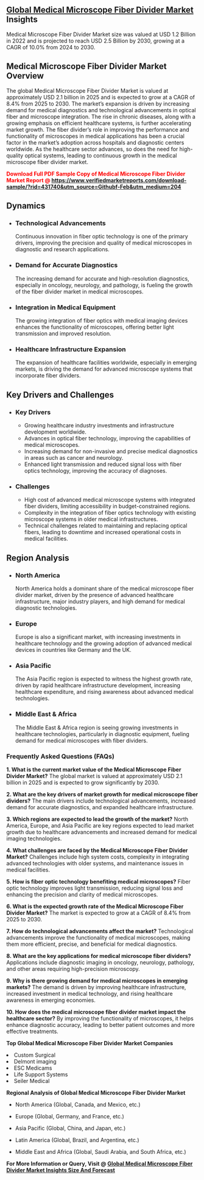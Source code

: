 <h2><a href="https://www.verifiedmarketreports.com/download-sample/?rid=431740&amp;utm_source=Githubf&amp;utm_medium=204" target="_blank">Global Medical Microscope Fiber Divider Market</a> Insights</h2><p>Medical Microscope Fiber Divider Market size was valued at USD 1.2 Billion in 2022 and is projected to reach USD 2.5 Billion by 2030, growing at a CAGR of 10.0% from 2024 to 2030.</p><p> <h2>Medical Microscope Fiber Divider Market Overview</h2> <p>The global Medical Microscope Fiber Divider Market is valued at approximately USD 2.1 billion in 2025 and is expected to grow at a CAGR of 8.4% from 2025 to 2030. The market’s expansion is driven by increasing demand for medical diagnostics and technological advancements in optical fiber and microscope integration. The rise in chronic diseases, along with a growing emphasis on efficient healthcare systems, is further accelerating market growth. The fiber divider’s role in improving the performance and functionality of microscopes in medical applications has been a crucial factor in the market’s adoption across hospitals and diagnostic centers worldwide. As the healthcare sector advances, so does the need for high-quality optical systems, leading to continuous growth in the medical microscope fiber divider market.</p> <p><strong><p><span class=""><span style="color: #ff0000;"><strong>Download Full PDF Sample Copy of Medical Microscope Fiber Divider Market Report</strong> @ </span><a href="https://www.verifiedmarketreports.com/download-sample/?rid=431740&amp;utm_source=Githubf-Feb&amp;utm_medium=204" target="_blank">https://www.verifiedmarketreports.com/download-sample/?rid=431740&amp;utm_source=Githubf-Feb&amp;utm_medium=204</a></span></p></strong></p> <h2>Dynamics</h2> <ul> <li><h3>Technological Advancements</h3>Continuous innovation in fiber optic technology is one of the primary drivers, improving the precision and quality of medical microscopes in diagnostic and research applications.</li> <li><h3>Demand for Accurate Diagnostics</h3>The increasing demand for accurate and high-resolution diagnostics, especially in oncology, neurology, and pathology, is fueling the growth of the fiber divider market in medical microscopes.</li> <li><h3>Integration in Medical Equipment</h3>The growing integration of fiber optics with medical imaging devices enhances the functionality of microscopes, offering better light transmission and improved resolution.</li> <li><h3>Healthcare Infrastructure Expansion</h3>The expansion of healthcare facilities worldwide, especially in emerging markets, is driving the demand for advanced microscope systems that incorporate fiber dividers.</li> </ul> <h2>Key Drivers and Challenges</h2> <ul> <li><h3>Key Drivers</h3> <ul> <li>Growing healthcare industry investments and infrastructure development worldwide.</li> <li>Advances in optical fiber technology, improving the capabilities of medical microscopes.</li> <li>Increasing demand for non-invasive and precise medical diagnostics in areas such as cancer and neurology.</li> <li>Enhanced light transmission and reduced signal loss with fiber optics technology, improving the accuracy of diagnoses.</li> </ul> </li> <li><h3>Challenges</h3> <ul> <li>High cost of advanced medical microscope systems with integrated fiber dividers, limiting accessibility in budget-constrained regions.</li> <li>Complexity in the integration of fiber optics technology with existing microscope systems in older medical infrastructures.</li> <li>Technical challenges related to maintaining and replacing optical fibers, leading to downtime and increased operational costs in medical facilities.</li> </ul> </li> </ul> <h2>Region Analysis</h2> <ul> <li><h3>North America</h3>North America holds a dominant share of the medical microscope fiber divider market, driven by the presence of advanced healthcare infrastructure, major industry players, and high demand for medical diagnostic technologies.</li> <li><h3>Europe</h3>Europe is also a significant market, with increasing investments in healthcare technology and the growing adoption of advanced medical devices in countries like Germany and the UK.</li> <li><h3>Asia Pacific</h3>The Asia Pacific region is expected to witness the highest growth rate, driven by rapid healthcare infrastructure development, increasing healthcare expenditure, and rising awareness about advanced medical technologies.</li> <li><h3>Middle East & Africa</h3>The Middle East & Africa region is seeing growing investments in healthcare technologies, particularly in diagnostic equipment, fueling demand for medical microscopes with fiber dividers.</li> </ul> <h3>Frequently Asked Questions (FAQs)</h3> <p><strong>1. What is the current market value of the Medical Microscope Fiber Divider Market?</strong> The global market is valued at approximately USD 2.1 billion in 2025 and is expected to grow significantly by 2030.</p> <p><strong>2. What are the key drivers of market growth for medical microscope fiber dividers?</strong> The main drivers include technological advancements, increased demand for accurate diagnostics, and expanded healthcare infrastructure.</p> <p><strong>3. Which regions are expected to lead the growth of the market?</strong> North America, Europe, and Asia Pacific are key regions expected to lead market growth due to healthcare advancements and increased demand for medical imaging technologies.</p> <p><strong>4. What challenges are faced by the Medical Microscope Fiber Divider Market?</strong> Challenges include high system costs, complexity in integrating advanced technologies with older systems, and maintenance issues in medical facilities.</p> <p><strong>5. How is fiber optic technology benefiting medical microscopes?</strong> Fiber optic technology improves light transmission, reducing signal loss and enhancing the precision and clarity of medical microscopes.</p> <p><strong>6. What is the expected growth rate of the Medical Microscope Fiber Divider Market?</strong> The market is expected to grow at a CAGR of 8.4% from 2025 to 2030.</p> <p><strong>7. How do technological advancements affect the market?</strong> Technological advancements improve the functionality of medical microscopes, making them more efficient, precise, and beneficial for medical diagnostics.</p> <p><strong>8. What are the key applications for medical microscope fiber dividers?</strong> Applications include diagnostic imaging in oncology, neurology, pathology, and other areas requiring high-precision microscopy.</p> <p><strong>9. Why is there growing demand for medical microscopes in emerging markets?</strong> The demand is driven by improving healthcare infrastructure, increased investment in medical technology, and rising healthcare awareness in emerging economies.</p> <p><strong>10. How does the medical microscope fiber divider market impact the healthcare sector?</strong> By improving the functionality of microscopes, it helps enhance diagnostic accuracy, leading to better patient outcomes and more effective treatments.</p> </p><p><strong>Top Global Medical Microscope Fiber Divider Market Companies</strong></p><div data-test-id=""><p><li>Custom Surgical</li><li> Delmont imaging</li><li> ESC Medicams</li><li> Life Support Systems</li><li> Seiler Medical</li></p><div><strong>Regional Analysis of&nbsp;Global Medical Microscope Fiber Divider Market</strong></div><ul><li dir="ltr"><p dir="ltr">North America&nbsp;(Global, Canada, and Mexico, etc.)</p></li><li dir="ltr"><p dir="ltr">Europe (Global, Germany, and France, etc.)</p></li><li dir="ltr"><p dir="ltr">Asia Pacific&nbsp;(Global, China, and Japan, etc.)</p></li><li dir="ltr"><p dir="ltr">Latin America&nbsp;(Global, Brazil, and Argentina, etc.)</p></li><li dir="ltr">Middle East and Africa&nbsp;(Global, Saudi Arabia, and South Africa, etc.)</li></ul><p><strong>For More Information or Query, Visit @&nbsp;</strong><strong><a href="https://www.verifiedmarketreports.com/product/medical-microscope-fiber-divider-market/?utm_source=Githubf&amp;utm_medium=204" target="_blank">Global Medical Microscope Fiber Divider Market Insights Size And Forecast</a></strong></p></div>
